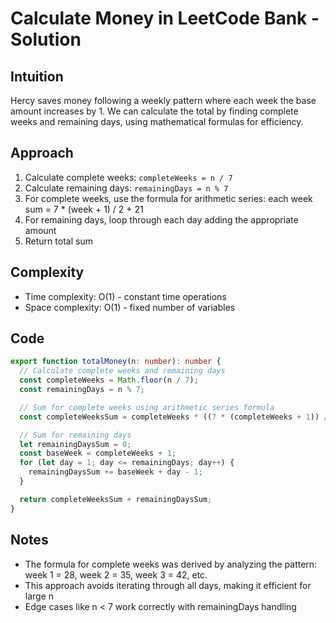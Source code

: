 # Calculate Money in LeetCode Bank - Solution

## Intuition

Hercy saves money following a weekly pattern where each week the base amount increases by 1. We can calculate the total by finding complete weeks and remaining days, using mathematical formulas for efficiency.

## Approach

1. Calculate complete weeks: `completeWeeks = n / 7`
2. Calculate remaining days: `remainingDays = n % 7`
3. For complete weeks, use the formula for arithmetic series: each week sum = 7 \* (week + 1) / 2 + 21
4. For remaining days, loop through each day adding the appropriate amount
5. Return total sum

## Complexity

- Time complexity: O(1) - constant time operations
- Space complexity: O(1) - fixed number of variables

## Code

```typescript
export function totalMoney(n: number): number {
  // Calculate complete weeks and remaining days
  const completeWeeks = Math.floor(n / 7);
  const remainingDays = n % 7;

  // Sum for complete weeks using arithmetic series formula
  const completeWeeksSum = completeWeeks * ((7 * (completeWeeks + 1)) / 2 + 21);

  // Sum for remaining days
  let remainingDaysSum = 0;
  const baseWeek = completeWeeks + 1;
  for (let day = 1; day <= remainingDays; day++) {
    remainingDaysSum += baseWeek + day - 1;
  }

  return completeWeeksSum + remainingDaysSum;
}
```

## Notes

- The formula for complete weeks was derived by analyzing the pattern: week 1 = 28, week 2 = 35, week 3 = 42, etc.
- This approach avoids iterating through all days, making it efficient for large n
- Edge cases like n < 7 work correctly with remainingDays handling
